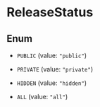

# ReleaseStatus

## Enum


* `PUBLIC` (value: `"public"`)

* `PRIVATE` (value: `"private"`)

* `HIDDEN` (value: `"hidden"`)

* `ALL` (value: `"all"`)



